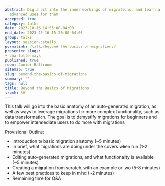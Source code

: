 ```yaml
---
abstract: Dig a bit into the inner workings of migrations, and learn a bit about more
  advanced uses for them
accepted: true
category: talks
date: 2023-10-16 14:55:00-04:00
end_date: 2023-10-16 15:20:00-04:00
group: talks
layout: session-details
permalink: /talks/beyond-the-basics-of-migrations/
presenter_slugs:
- charlotte-mays
published: true
room: Junior Ballroom
sitemap: true
slug: beyond-the-basics-of-migrations
summary: ''
tags: null
title: Beyond the Basics of Migrations
track: t0
---
```


This talk will go into the basic anatomy of an auto-generated migration, as well as ways to leverage migrations for more complex functionality, such as data transformation. The goal is to demystify migrations for beginners and to empower intermediate users to do more with migrations.

Provisional Outline:
- Introduction to basic migration anatomy (~5 minutes)
- In brief, what migrations are doing under the covers when run (1-2 minutes)
- Editing auto-generated migrations, and what functionality is available (~5 minutes)
- Creating a migration from scratch, with an example or two (5-8 minutes)
- A few best practices to keep in mind (~2 minutes)
- Remaining time for Q&A

